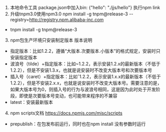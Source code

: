1. 本地命令工具
  package.json中加入bin: {"hello": "./jjs/hello"}
  执行npm link
2. 升级tnpm3.0使用npm3.0 npm install -g tnpm@release-3 --registry=http://registry.npm.alibaba-inc.com 
- tnpm install -g tnpm@release-3
3. npm包生产环境只安装制定版本 版本说明
- 指定版本：比如1.2.2，遵循“大版本.次要版本.小版本”的格式规定，安装时只安装指定版本
- 波浪号（tilde）+指定版本：比如~1.2.2，表示安装1.2.x的最新版本（不低于1.2.2），但是不安装1.3.x，也就是说安装时不改变大版本号和次要版本号
- 插入号（caret）+指定版本：比如ˆ1.2.2，表示安装1.x.x的最新版本（不低于1.2.2），但是不安装2.x.x，也就是说安装时不改变大版本号。需要注意的是，如果大版本号为0，则插入号的行为与波浪号相同，这是因为此时处于开发阶段，即使是次要版本号变动，也可能带来程序的不兼容
- latest：安装最新版本
4. npm scripts文档 https://docs.npmjs.com/misc/scripts
- prepublish：在包发布前运行，同时也在npm install 没有参数时运行
